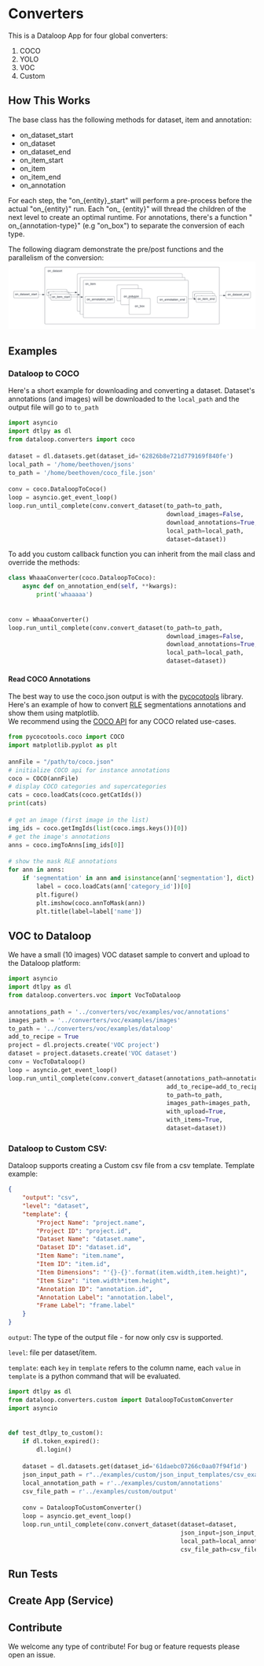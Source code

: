 # Converters

This is a Dataloop App for four global converters:

1. COCO
2. YOLO
3. VOC
4. Custom

## How This Works

The base class has the following methods for dataset, item and annotation:

* on_dataset_start
* on_dataset
* on_dataset_end
* on_item_start
* on_item
* on_item_end
* on_annotation

For each step, the "on_{entity}\_start" will perform a pre-process before the actual "on_{entity}" run. Each "on_
{entity}" will thread the children of the next level to create an optimal runtime. For annotations, there's a function "
on_{annotation-type}" (e.g "on_box") to separate the conversion of each type.

The following diagram demonstrate the pre/post functions and the parallelism of the conversion:
![diagram](assets/parallel_diagram.png)

## Examples

### Dataloop to COCO

Here's a short example for downloading and converting a dataset. Dataset's annotations (and images) will be downloaded
to the `local_path` and the output file will go to `to_path`

```python
import asyncio
import dtlpy as dl
from dataloop.converters import coco

dataset = dl.datasets.get(dataset_id='62826b8e721d779169f840fe')
local_path = '/home/beethoven/jsons'
to_path = '/home/beethoven/coco_file.json'

conv = coco.DataloopToCoco()
loop = asyncio.get_event_loop()
loop.run_until_complete(conv.convert_dataset(to_path=to_path,
                                             download_images=False,
                                             download_annotations=True,
                                             local_path=local_path,
                                             dataset=dataset))

```

To add you custom callback function you can inherit from the mail class and override the methods:

```python
class WhaaaConverter(coco.DataloopToCoco):
    async def on_annotation_end(self, **kwargs):
        print('whaaaaa')


conv = WhaaaConverter()
loop.run_until_complete(conv.convert_dataset(to_path=to_path,
                                             download_images=False,
                                             download_annotations=True,
                                             local_path=local_path,
                                             dataset=dataset))
```

#### Read COCO Annotations

The best way to use the coco.json output is with
the [pycocotools](https://github.com/cocodataset/cocoapi/tree/master/PythonAPI/pycocotools) library.  
Here's an example of how to convert [RLE](https://en.wikipedia.org/wiki/Run-length_encoding) segmentations annotations and show them using matplotlib.  
We recommend using the [COCO API](https://github.com/cocodataset/cocoapi) for any COCO
related use-cases.

```python
from pycocotools.coco import COCO
import matplotlib.pyplot as plt

annFile = "/path/to/coco.json"
# initialize COCO api for instance annotations
coco = COCO(annFile)
# display COCO categories and supercategories
cats = coco.loadCats(coco.getCatIds())
print(cats)

# get an image (first image in the list)
img_ids = coco.getImgIds(list(coco.imgs.keys())[0])
# get the image's annotations
anns = coco.imgToAnns[img_ids[0]]

# show the mask RLE annotations
for ann in anns:
    if 'segmentation' in ann and isinstance(ann['segmentation'], dict):
        label = coco.loadCats(ann['category_id'])[0]
        plt.figure()
        plt.imshow(coco.annToMask(ann))
        plt.title(label=label['name'])

```

## VOC to Dataloop

We have a small (10 images) VOC dataset sample to convert and upload to the Dataloop platform:

```python
import asyncio
import dtlpy as dl
from dataloop.converters.voc import VocToDataloop

annotations_path = '../converters/voc/examples/voc/annotations'
images_path = '../converters/voc/examples/images'
to_path = '../converters/voc/examples/dataloop'
add_to_recipe = True
project = dl.projects.create('VOC project')
dataset = project.datasets.create('VOC dataset')
conv = VocToDataloop()
loop = asyncio.get_event_loop()
loop.run_until_complete(conv.convert_dataset(annotations_path=annotations_path,
                                             add_to_recipe=add_to_recipe,
                                             to_path=to_path,
                                             images_path=images_path,
                                             with_upload=True,
                                             with_items=True,
                                             dataset=dataset))
```
### Dataloop to Custom CSV:
Dataloop supports creating a Custom csv file from a csv template.
Template example:

``` json
{
    "output": "csv",
    "level": "dataset",
    "template": {
        "Project Name": "project.name",
        "Project ID": "project.id",
        "Dataset Name": "dataset.name",
        "Dataset ID": "dataset.id",
        "Item Name": "item.name",
        "Item ID": "item.id",
        "Item Dimensions": "'{}-{}'.format(item.width,item.height)",
        "Item Size": "item.width*item.height",
        "Annotation ID": "annotation.id",
        "Annotation Label": "annotation.label",
		"Frame Label": "frame.label"
    }
}
```
`output`: The type of the output file - for now only csv is supported.

`level`: file per dataset/item.

`template`: each `key` in `template` refers to the column name,
            each `value` in `template` is a python command that will be evaluated. 

```python            
import dtlpy as dl
from dataloop.converters.custom import DataloopToCustomConverter
import asyncio


def test_dtlpy_to_custom():
    if dl.token_expired():
        dl.login()

    dataset = dl.datasets.get(dataset_id='61daebc07266c0aa07f94f1d')
    json_input_path = r"../examples/custom/json_input_templates/csv_example.json"
    local_annotation_path = r'../examples/custom/annotations'
    csv_file_path = r'../examples/custom/output'

    conv = DataloopToCustomConverter()
    loop = asyncio.get_event_loop()
    loop.run_until_complete(conv.convert_dataset(dataset=dataset,
                                                 json_input=json_input_path,
                                                 local_path=local_annotation_path,
                                                 csv_file_path=csv_file_path))
```

## Run Tests

## Create App (Service)

## Contribute

We welcome any type of contribute! For bug or feature requests please open an issue.



